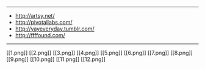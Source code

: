 ***

* http://artsy.net/
* http://pivotallabs.com/
* http://yayeveryday.tumblr.com/
* http://ffffound.com/


***

[[1.png]]
[[2.png]]
[[3.png]]
[[4.png]]
[[5.png]]
[[6.png]]
[[7.png]]
[[8.png]]
[[9.png]]
[[10.png]]
[[11.png]]
[[12.png]]

